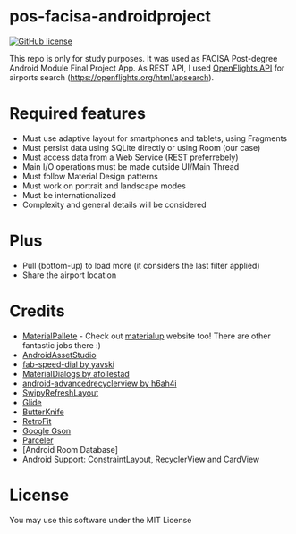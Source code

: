 # pos-facisa-androidproject

[![GitHub license](https://img.shields.io/github/license/mashape/apistatus.svg)](https://github.com/JGeraldoLima/androidLocationManager/blob/master/LICENSE.txt)

This repo is only for study purposes. It was used as FACISA Post-degree Android Module Final Project App.
As REST API, I used [OpenFlights API](https://openflights.org/) for airports search (https://openflights.org/html/apsearch).


# Required features

- Must use adaptive layout for smartphones and tablets, using Fragments
- Must persist data using SQLite directly or using Room (our case)
- Must access data from a Web Service (REST preferrebely)
- Main I/O operations must be made outside UI/Main Thread
- Must follow Material Design patterns
- Must work on portrait and landscape modes
- Must be internationalized
- Complexity and general details will be considered

# Plus

- Pull (bottom-up) to load more (it considers the last filter applied)
- Share the airport location

# Credits

- [MaterialPallete](https://www.materialpalette.com/) - Check out [materialup](https://material.uplabs.com/) website too! There are other fantastic jobs there :)
- [AndroidAssetStudio](http://romannurik.github.io/AndroidAssetStudio/index.html)
- [fab-speed-dial by yavski](https://github.com/yavski/fab-speed-dial)
- [MaterialDialogs by afollestad](https://github.com/afollestad/material-dialogs)
- [android-advancedrecyclerview by h6ah4i](https://github.com/h6ah4i/android-advancedrecyclerview)
- [SwipyRefreshLayout](https://github.com/omadahealth/SwipyRefreshLayout)
- [Glide](https://github.com/bumptech/glide)
- [ButterKnife](https://github.com/JakeWharton/butterknife)
- [RetroFit](https://github.com/square/retrofit)
- [Google Gson](https://github.com/google/gson)
- [Parceler](https://github.com/johncarl81/parceler)
- [Android Room Database]
- Android Support: ConstraintLayout, RecyclerView and CardView


# License

You may use this software under the MIT License
